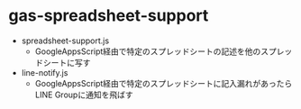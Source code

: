# gas-spreadsheet-support
- spreadsheet-support.js
	- GoogleAppsScript経由で特定のスプレッドシートの記述を他のスプレッドシートに写す
- line-notify.js
	- GoogleAppsScript経由で特定のスプレッドシートに記入漏れがあったらLINE Groupに通知を飛ばす

